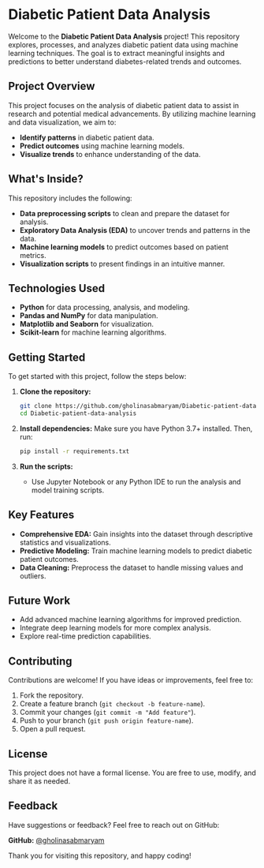 # Diabetic Patient Data Analysis

Welcome to the **Diabetic Patient Data Analysis** project! This repository explores, processes, and analyzes diabetic patient data using machine learning techniques. The goal is to extract meaningful insights and predictions to better understand diabetes-related trends and outcomes.

## Project Overview
This project focuses on the analysis of diabetic patient data to assist in research and potential medical advancements. By utilizing machine learning and data visualization, we aim to:

- **Identify patterns** in diabetic patient data.
- **Predict outcomes** using machine learning models.
- **Visualize trends** to enhance understanding of the data.

## What's Inside?
This repository includes the following:

- **Data preprocessing scripts** to clean and prepare the dataset for analysis.
- **Exploratory Data Analysis (EDA)** to uncover trends and patterns in the data.
- **Machine learning models** to predict outcomes based on patient metrics.
- **Visualization scripts** to present findings in an intuitive manner.

## Technologies Used
- **Python** for data processing, analysis, and modeling.
- **Pandas and NumPy** for data manipulation.
- **Matplotlib and Seaborn** for visualization.
- **Scikit-learn** for machine learning algorithms.

## Getting Started
To get started with this project, follow the steps below:

1. **Clone the repository:**
   ```bash
   git clone https://github.com/gholinasabmaryam/Diabetic-patient-data-analysis.git
   cd Diabetic-patient-data-analysis
   ```

2. **Install dependencies:**
   Make sure you have Python 3.7+ installed. Then, run:
   ```bash
   pip install -r requirements.txt
   ```

3. **Run the scripts:**
   - Use Jupyter Notebook or any Python IDE to run the analysis and model training scripts.

## Key Features
- **Comprehensive EDA:** Gain insights into the dataset through descriptive statistics and visualizations.
- **Predictive Modeling:** Train machine learning models to predict diabetic patient outcomes.
- **Data Cleaning:** Preprocess the dataset to handle missing values and outliers.

## Future Work
- Add advanced machine learning algorithms for improved prediction.
- Integrate deep learning models for more complex analysis.
- Explore real-time prediction capabilities.

## Contributing
Contributions are welcome! If you have ideas or improvements, feel free to:

1. Fork the repository.
2. Create a feature branch (`git checkout -b feature-name`).
3. Commit your changes (`git commit -m "Add feature"`).
4. Push to your branch (`git push origin feature-name`).
5. Open a pull request.

## License
This project does not have a formal license. You are free to use, modify, and share it as needed.

## Feedback
Have suggestions or feedback? Feel free to reach out on GitHub:

**GitHub:** [@gholinasabmaryam](https://github.com/gholinasabmaryam)

Thank you for visiting this repository, and happy coding!
